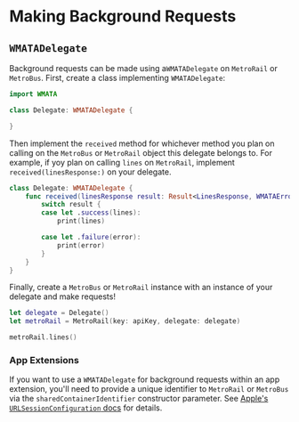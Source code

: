 # Making Background Requests

## `WMATADelegate`

Background requests can be made using a`WMATADelegate` on `MetroRail` or `MetroBus`. First, create a class implementing `WMATADelegate`:

```swift
import WMATA

class Delegate: WMATADelegate {

}
```

Then implement the `received` method for whichever method you plan on calling on the `MetroBus` or `MetroRail` object this delegate belongs to. For example, if yoy plan on calling `lines` on `MetroRail`, implement `received(linesResponse:)` on your delegate.

```swift
class Delegate: WMATADelegate {
    func received(linesResponse result: Result<LinesResponse, WMATAError>) {
        switch result {
        case let .success(lines):
            print(lines)

        case let .failure(error):
            print(error)
        }
    }
}
```

Finally, create a `MetroBus` or `MetroRail` instance with an instance of your delegate and make requests!

```swift
let delegate = Delegate()
let metroRail = MetroRail(key: apiKey, delegate: delegate)

metroRail.lines()
```

### App Extensions
If you want to use a `WMATADelegate` for background requests within an app extension, you'll need to provide a unique identifier to `MetroRail` or `MetroBus` via the `sharedContainerIdentifier` constructor parameter. See [Apple's `URLSessionConfiguration` docs][url-session-configuration] for details.

[url-session-configuration]: https://developer.apple.com/documentation/foundation/urlsessionconfiguration/1409450-sharedcontaineridentifier

